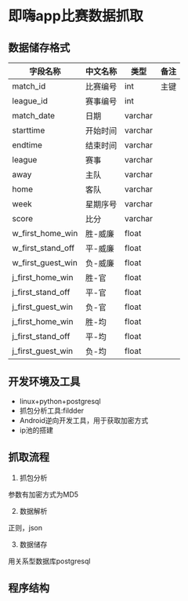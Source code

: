 # 即嗨app比赛数据抓取

## 数据储存格式

| 字段名称         | 中文名称  | 类型      | 备注 |
|--------------|-------|---------|----|
| match\_id    | 比赛编号  | int     | 主键 |
| league\_id | 赛事编号  | int     |
| match_date         | 日期    | varchar |
| starttime        | 开始时间  | varchar |
| endtime          | 结束时间  | varchar |
| league         | 赛事  | varchar |
| away         | 主队    | varchar |
| home         | 客队    | varchar |
| week         | 星期序号   | varchar |
| score        | 比分    | varchar |
| w_first_home_win   | 胜\-威廉 | float   |
| w_first_stand_off      | 平\-威廉 | float   |
| w_first_guest_win    | 负\-威廉 | float   |
| j_first_home_win   | 胜\-官  | float   |
| j_first_stand_off    | 平\-官  | float   |
| j_first_guest_win    | 负\-官  | float   |
| j_first_home_win  | 胜\-均  | float   |
| j_first_stand_off     | 平\-均  | float   |
| j_first_guest_win    | 负\-均  | float   |


## 开发环境及工具

- linux+python+postgresql
- 抓包分析工具:fildder
- Android逆向开发工具，用于获取加密方式
- ip池的搭建

## 抓取流程

1. 抓包分析

参数有加密方式为MD5

2. 数据解析

正则，json

3. 数据储存

用关系型数据库postgresql

## 程序结构
